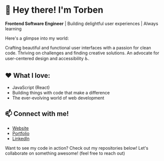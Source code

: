 # 👋 Hey there! I'm Torben
**Frontend Software Engineer**  |  Building delightful user experiences  |  Always learning

Here's a glimpse into my world:

Crafting beautiful and functional user interfaces with a passion for clean code. Thriving on challenges and finding creative solutions. An advocate for user-centered design and accessibility ♿.

## ❤ What I love:

- JavaScript (React)
- Building things with code that make a difference
- The ever-evolving world of web development

## 📫 Connect with me!

- [Website](https://www.awmedia.de/)
- [Portfolio](https://www.digital-creative.de/)
- [LinkedIn](https://www.linkedin.com/in/torben-korb/)


Want to see my code in action? Check out my repositories below!
Let's collaborate on something awesome! (feel free to reach out)
